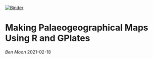 [![Binder](https://mybinder.org/badge_logo.svg)](https://mybinder.org/v2/gh/benjaminmoon/palaeomap_example/HEAD/rstudio)

# Making Palaeogeographical Maps Using R and GPlates

_Ben Moon_ 2021-02-18
